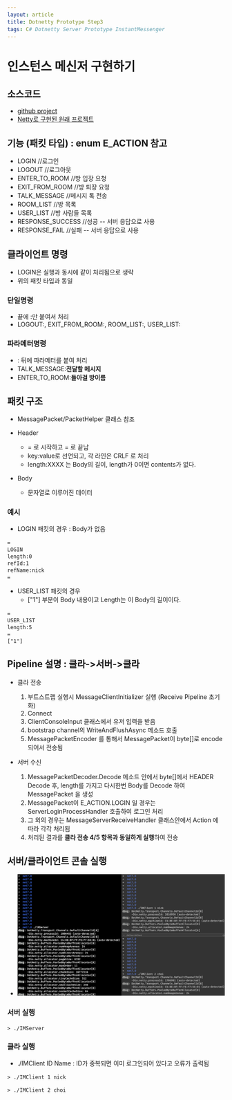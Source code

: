 ```yaml
---
layout: article
title: Dotnetty Prototype Step3
tags: C# Dotnetty Server Prototype InstantMessenger
---
```


# 인스턴스 메신저 구현하기
## 소스코드
* [github project](https://github.com/snowpipe-dev/DotNettyServerSamples/tree/main/InstantMessenger)
* [Netty로 구현된 원래 프로젝트](https://github.com/SoonPoong-Hong/hong-netty-messenger)

## 기능 (패킷 타입) : enum E_ACTION 참고
* LOGIN  //로그인
* LOGOUT //로그아웃
* ENTER_TO_ROOM //방 입장 요청
* EXIT_FROM_ROOM //방 퇴장 요청
* TALK_MESSAGE //메시지 톡 전송
* ROOM_LIST //방 목록
* USER_LIST //방 사람들 목록
* RESPONSE_SUCCESS //성공 -- 서버 응답으로 사용
* RESPONSE_FAIL //실패 -- 서버 응답으로 사용

## 클라이언트 명령
* LOGIN은 실행과 동시에 같이 처리됨으로 생략
* 위의 패킷 타입과 동일

### 단일명령
* 끝에 :만 붙여서 처리
* LOGOUT:, EXIT_FROM_ROOM:, ROOM_LIST:, USER_LIST:

### 파라메터명령
* : 뒤에 파라메터를 붙여 처리
* TALK_MESSAGE:**전달할 메시지**
* ENTER_TO_ROOM:**들아걸 방이름**

## 패킷 구조
* MessagePacket/PacketHelper 클래스 참조

* Header
  * = 로 시작하고 = 로 끝남
  * key:value로 선언되고, 각 라인은 CRLF 로 처리
  * length:XXXX 는 Body의 길이, length가 0이면 contents가 없다.
* Body
  * 문자열로 이루어진 데이터

### 예시
* LOGIN 패킷의 경우 : Body가 없음
```
=
LOGIN
length:0
refId:1
refName:nick
=
```

* USER_LIST 패킷의 경우
  * ["1"] 부분이 Body 내용이고 Length는 이 Body의 길이이다.
```
=
USER_LIST
length:5
=
["1"]
```

## Pipeline 설명 : 클라->서버->클라
* 클라 전송
  1. 부트스트랩 실행시 MessageClientInitializer 실행 (Receive Pipeline 초기화)
  2. Connect
  3. ClientConsoleInput 클래스에서 유저 입력을 받음
  4. bootstrap channel의 WriteAndFlushAsync 메소드 호출
  5. MessagePacketEncoder 를 통해서 MessagePacket이 byte[]로 encode 되어서 전송됨

* 서버 수신
  1. MessagePacketDecoder.Decode 메소드 안에서 byte[]에서 HEADER Decode 후, length를 가지고 다시한번 Body를 Decode 하여 MessagePacket 을 생성
  2. MessagePacket이 E_ACTION.LOGIN 일 경우는 ServerLoginProcessHandler 호출하여 로그인 처리
  3. 그 외의 경우는 MessageServerReceiveHandler 클래스안에서 Action 에 따라 각각 처리됨
  4. 처리된 결과를 **클라 전송 4/5 항목과 동일하게 실행**하여 전송

## 서버/클라이언트 콘솔 실행
* ![서버-클라이언트 콘솔](/assets/images/prototype/prototype-dotnetty-im-server-client.png)

### 서버 실행
```
> ./IMServer
```

### 클라 실행
* ./IMClient ID Name : ID가 중복되면 이미 로그인되어 있다고 오류가 출력됨

```
> ./IMClient 1 nick
```

```
> ./IMClient 2 choi
```
